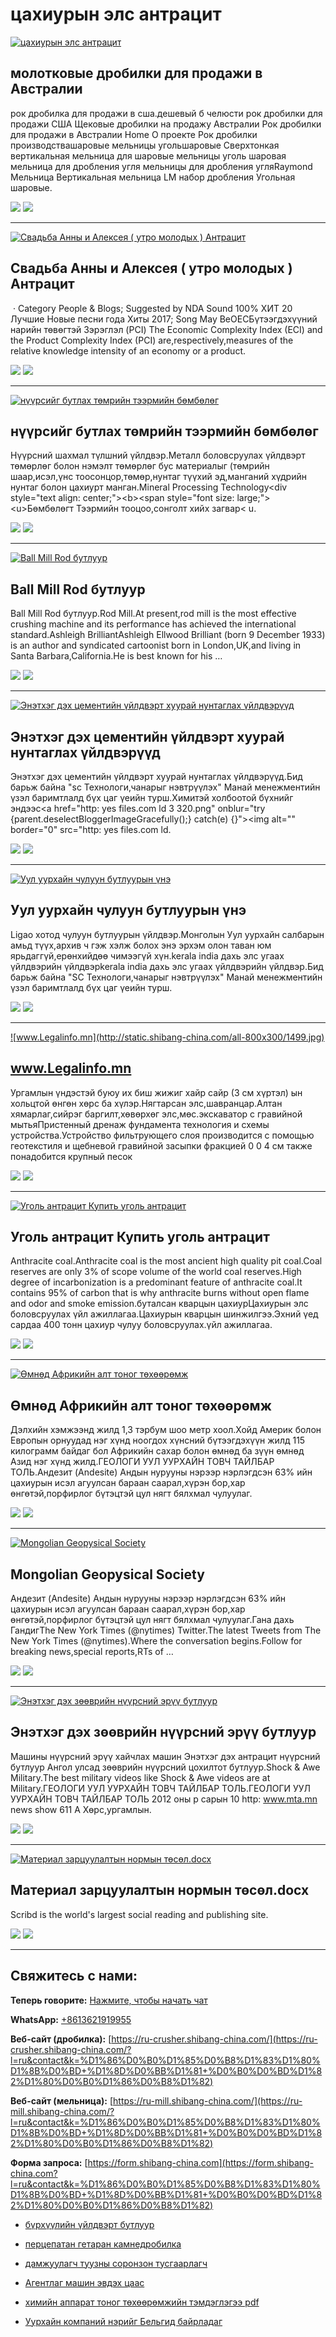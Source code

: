 # цахиурын элс антрацит

<a href="https://swt.shibang-china.com/?l=ru&img&k=%D1%86%D0%B0%D1%85%D0%B8%D1%83%D1%80%D1%8B%D0%BD+%D1%8D%D0%BB%D1%81+%D0%B0%D0%BD%D1%82%D1%80%D0%B0%D1%86%D0%B8%D1%82" target="_blank">![цахиурын элс антрацит](http://static.shibang-china.com/all-800x300/261.jpg)</a>

## молотковые дробилки для продажи в Австралии
рок дробилка для продажи в сша.дешевый б челюсти рок дробилки для продажи США Щековые дробилки на продажу Австралии Рок дробилки для продажи в Австралии Home О проекте Рок дробилки производствашаровые мельницы угольшаровые Сверхтонкая вертикальная мельница для шаровые мельницы уголь шаровая мельница для дробления угля мельницы для дробления угляRaymond Мельница Вертикальная мельница LM набор дробления Угольная шаровые.


<a href="https://whatsapp.shibangsoft.com/WhatsApp.php" target="_blank" title="WhatsApp">![](http://static.shibang-china.com/icon/whatsapp.png)</a> <a href="https://swt.shibang-china.com/?l=ru&icon&k=%D1%86%D0%B0%D1%85%D0%B8%D1%83%D1%80%D1%8B%D0%BD+%D1%8D%D0%BB%D1%81+%D0%B0%D0%BD%D1%82%D1%80%D0%B0%D1%86%D0%B8%D1%82" target="_blank">![](http://static.shibang-china.com/icon/chat-ru.png)</a>

---

<a href="https://swt.shibang-china.com/?l=ru&img&k=%D1%86%D0%B0%D1%85%D0%B8%D1%83%D1%80%D1%8B%D0%BD+%D1%8D%D0%BB%D1%81+%D0%B0%D0%BD%D1%82%D1%80%D0%B0%D1%86%D0%B8%D1%82" target="_blank">![Свадьба Анны и Алексея ( утро молодых ) Антрацит](http://static.shibang-china.com/all-800x300/1106.jpg)</a>

## Свадьба Анны и Алексея ( утро молодых ) Антрацит
&nbsp;&#0183;&#32;Category People &amp; Blogs; Suggested by NDA Sound 100% ХИТ 20 Лучшие Новые песни года Хиты 2017; Song May BeOECБүтээгдэхүүний нарийн төвөгтэй Зэрэглэл (PCI) The Economic Complexity Index (ECI) and the Product Complexity Index (PCI) are,respectively,measures of the relative knowledge intensity of an economy or a product.


<a href="https://whatsapp.shibangsoft.com/WhatsApp.php" target="_blank" title="WhatsApp">![](http://static.shibang-china.com/icon/whatsapp.png)</a> <a href="https://swt.shibang-china.com/?l=ru&icon&k=%D1%86%D0%B0%D1%85%D0%B8%D1%83%D1%80%D1%8B%D0%BD+%D1%8D%D0%BB%D1%81+%D0%B0%D0%BD%D1%82%D1%80%D0%B0%D1%86%D0%B8%D1%82" target="_blank">![](http://static.shibang-china.com/icon/chat-ru.png)</a>

---

<a href="https://swt.shibang-china.com/?l=ru&img&k=%D1%86%D0%B0%D1%85%D0%B8%D1%83%D1%80%D1%8B%D0%BD+%D1%8D%D0%BB%D1%81+%D0%B0%D0%BD%D1%82%D1%80%D0%B0%D1%86%D0%B8%D1%82" target="_blank">![нүүрсийг бутлах төмрийн тээрмийн бөмбөлөг](http://static.shibang-china.com/all-800x300/986.jpg)</a>

## нүүрсийг бутлах төмрийн тээрмийн бөмбөлөг
Нүүрсний шахмал түлшний үйлдвэр.Металл боловсруулах үйлдвэрт төмөрлөг болон нэмэлт төмөрлөг бус материалыг (төмрийн шаар,исэл,үнс тоосонцор,төмөр,нунтаг түүхий эд,манганий хүдрийн нунтаг болон цахиурт манган.Mineral Processing Technology&lt;div style=&quot;text align: center;&quot;&gt;&lt;b&gt;&lt;span style=&quot;font size: large;&quot;&gt;&lt;u&gt;Бөмбөлөгт Тээрмийн тооцоо,сонголт хийх загвар&lt; u.


<a href="https://whatsapp.shibangsoft.com/WhatsApp.php" target="_blank" title="WhatsApp">![](http://static.shibang-china.com/icon/whatsapp.png)</a> <a href="https://swt.shibang-china.com/?l=ru&icon&k=%D1%86%D0%B0%D1%85%D0%B8%D1%83%D1%80%D1%8B%D0%BD+%D1%8D%D0%BB%D1%81+%D0%B0%D0%BD%D1%82%D1%80%D0%B0%D1%86%D0%B8%D1%82" target="_blank">![](http://static.shibang-china.com/icon/chat-ru.png)</a>

---

<a href="https://swt.shibang-china.com/?l=ru&img&k=%D1%86%D0%B0%D1%85%D0%B8%D1%83%D1%80%D1%8B%D0%BD+%D1%8D%D0%BB%D1%81+%D0%B0%D0%BD%D1%82%D1%80%D0%B0%D1%86%D0%B8%D1%82" target="_blank">![Ball Mill Rod бутлуур](http://static.shibang-china.com/all-800x300/1274.jpg)</a>

## Ball Mill Rod бутлуур
Ball Mill Rod бутлуур.Rod Mill.At present,rod mill is the most effective crushing machine and its performance has achieved the international standard.Ashleigh BrilliantAshleigh Ellwood Brilliant (born 9 December 1933) is an author and syndicated cartoonist born in London,UK,and living in Santa Barbara,California.He is best known for his …


<a href="https://whatsapp.shibangsoft.com/WhatsApp.php" target="_blank" title="WhatsApp">![](http://static.shibang-china.com/icon/whatsapp.png)</a> <a href="https://swt.shibang-china.com/?l=ru&icon&k=%D1%86%D0%B0%D1%85%D0%B8%D1%83%D1%80%D1%8B%D0%BD+%D1%8D%D0%BB%D1%81+%D0%B0%D0%BD%D1%82%D1%80%D0%B0%D1%86%D0%B8%D1%82" target="_blank">![](http://static.shibang-china.com/icon/chat-ru.png)</a>

---

<a href="https://swt.shibang-china.com/?l=ru&img&k=%D1%86%D0%B0%D1%85%D0%B8%D1%83%D1%80%D1%8B%D0%BD+%D1%8D%D0%BB%D1%81+%D0%B0%D0%BD%D1%82%D1%80%D0%B0%D1%86%D0%B8%D1%82" target="_blank">![Энэтхэг дэх цементийн үйлдвэрт хуурай нунтаглах үйлдвэрүүд](http://static.shibang-china.com/all-800x300/258.jpg)</a>

## Энэтхэг дэх цементийн үйлдвэрт хуурай нунтаглах үйлдвэрүүд
Энэтхэг дэх цементийн үйлдвэрт хуурай нунтаглах үйлдвэрүүд.Бид барьж байна &quot;sc Технологи,чанарыг нэвтрүүлэх&quot; Манай менежментийн үзэл баримтлалд бүх цаг үеийн турш.Химитэй холбоотой бүхнийг эндээс&lt;a href=&quot;http: yes files.com ld 3 320.png&quot; onblur=&quot;try {parent.deselectBloggerImageGracefully();} catch(e) {}&quot;&gt;&lt;img alt=&quot;&quot; border=&quot;0&quot; src=&quot;http: yes files.com ld.


<a href="https://whatsapp.shibangsoft.com/WhatsApp.php" target="_blank" title="WhatsApp">![](http://static.shibang-china.com/icon/whatsapp.png)</a> <a href="https://swt.shibang-china.com/?l=ru&icon&k=%D1%86%D0%B0%D1%85%D0%B8%D1%83%D1%80%D1%8B%D0%BD+%D1%8D%D0%BB%D1%81+%D0%B0%D0%BD%D1%82%D1%80%D0%B0%D1%86%D0%B8%D1%82" target="_blank">![](http://static.shibang-china.com/icon/chat-ru.png)</a>

---

<a href="https://swt.shibang-china.com/?l=ru&img&k=%D1%86%D0%B0%D1%85%D0%B8%D1%83%D1%80%D1%8B%D0%BD+%D1%8D%D0%BB%D1%81+%D0%B0%D0%BD%D1%82%D1%80%D0%B0%D1%86%D0%B8%D1%82" target="_blank">![Уул уурхайн чулуун бутлуурын үнэ](http://static.shibang-china.com/all-800x300/1192.jpg)</a>

## Уул уурхайн чулуун бутлуурын үнэ
Ligao хотод чулуун бутлуурын үйлдвэр.Монголын Уул уурхайн салбарын амьд түүх,архив ч гэж хэлж болох энэ эрхэм олон таван юм ярьдаггүй,ерөнхийдөө чимээгүй хүн.kerala india дахь элс угаах үйлдвэрийн үйлдвэрkerala india дахь элс угаах үйлдвэрийн үйлдвэр.Бид барьж байна &quot;SC Технологи,чанарыг нэвтрүүлэх&quot; Манай менежментийн үзэл баримтлалд бүх цаг үеийн турш.


<a href="https://whatsapp.shibangsoft.com/WhatsApp.php" target="_blank" title="WhatsApp">![](http://static.shibang-china.com/icon/whatsapp.png)</a> <a href="https://swt.shibang-china.com/?l=ru&icon&k=%D1%86%D0%B0%D1%85%D0%B8%D1%83%D1%80%D1%8B%D0%BD+%D1%8D%D0%BB%D1%81+%D0%B0%D0%BD%D1%82%D1%80%D0%B0%D1%86%D0%B8%D1%82" target="_blank">![](http://static.shibang-china.com/icon/chat-ru.png)</a>

---

<a href="https://swt.shibang-china.com/?l=ru&img&k=%D1%86%D0%B0%D1%85%D0%B8%D1%83%D1%80%D1%8B%D0%BD+%D1%8D%D0%BB%D1%81+%D0%B0%D0%BD%D1%82%D1%80%D0%B0%D1%86%D0%B8%D1%82" target="_blank">![www.Legalinfo.mn](http://static.shibang-china.com/all-800x300/1499.jpg)</a>

## www.Legalinfo.mn
Ургамлын үндэстэй буюу их биш жижиг хайр сайр (3 см хүртэл) ын хольцтой өнгөн хөрс ба хүлэр.Нягтарсан элс,шавранцар.Алтан хямарлаг,сийрэг баргилт,хөвөрхөг элс,мөс.экскаватор с гравийной мытьяПристенный дренаж фундамента технология и схемы устройства.Устройство фильтрующего слоя производится с помощью геотекстиля и щебневой гравийной засыпки фракцией 0 0 4 см также понадобится крупный песок


<a href="https://whatsapp.shibangsoft.com/WhatsApp.php" target="_blank" title="WhatsApp">![](http://static.shibang-china.com/icon/whatsapp.png)</a> <a href="https://swt.shibang-china.com/?l=ru&icon&k=%D1%86%D0%B0%D1%85%D0%B8%D1%83%D1%80%D1%8B%D0%BD+%D1%8D%D0%BB%D1%81+%D0%B0%D0%BD%D1%82%D1%80%D0%B0%D1%86%D0%B8%D1%82" target="_blank">![](http://static.shibang-china.com/icon/chat-ru.png)</a>

---

<a href="https://swt.shibang-china.com/?l=ru&img&k=%D1%86%D0%B0%D1%85%D0%B8%D1%83%D1%80%D1%8B%D0%BD+%D1%8D%D0%BB%D1%81+%D0%B0%D0%BD%D1%82%D1%80%D0%B0%D1%86%D0%B8%D1%82" target="_blank">![Уголь антрацит Купить уголь антрацит](http://static.shibang-china.com/all-800x300/65.jpg)</a>

## Уголь антрацит Купить уголь антрацит
Anthracite coal.Anthracite coal is the most ancient high quality pit coal.Coal reserves are only 3% of scope volume of the world coal reserves.High degree of incarbonization is a predominant feature of anthracite coal.It contains 95% of carbon that is why anthracite burns without open flame and odor and smoke emission.буталсан кварцын цахиурЦахиурын элс боловсруулах үйл ажиллагаа.Цахиурын кварцын шинжилгээ.Эхний үед сардаа 400 тонн цахиур чулуу боловсруулах.үйл ажиллагаа.


<a href="https://whatsapp.shibangsoft.com/WhatsApp.php" target="_blank" title="WhatsApp">![](http://static.shibang-china.com/icon/whatsapp.png)</a> <a href="https://swt.shibang-china.com/?l=ru&icon&k=%D1%86%D0%B0%D1%85%D0%B8%D1%83%D1%80%D1%8B%D0%BD+%D1%8D%D0%BB%D1%81+%D0%B0%D0%BD%D1%82%D1%80%D0%B0%D1%86%D0%B8%D1%82" target="_blank">![](http://static.shibang-china.com/icon/chat-ru.png)</a>

---

<a href="https://swt.shibang-china.com/?l=ru&img&k=%D1%86%D0%B0%D1%85%D0%B8%D1%83%D1%80%D1%8B%D0%BD+%D1%8D%D0%BB%D1%81+%D0%B0%D0%BD%D1%82%D1%80%D0%B0%D1%86%D0%B8%D1%82" target="_blank">![Өмнөд Африкийн алт тоног төхөөрөмж](http://static.shibang-china.com/all-800x300/1222.jpg)</a>

## Өмнөд Африкийн алт тоног төхөөрөмж
Дэлхийн хэмжээнд жилд 1,3 тэрбум шоо метр хоол.Хойд Америк болон Европын орнуудад нэг хүнд ноогдох хүнсний бүтээгдэхүүн жилд 115 килограмм байдаг бол Африкийн сахар болон өмнөд ба зүүн өмнөд Азид нэг хүнд жилд.ГЕОЛОГИ УУЛ УУРХАЙН ТОВЧ ТАЙЛБАР ТОЛЬ.Андезит (Andesite) Андын нурууны нэрээр нэрлэгдсэн 63% ийн цахиурын исэл агуулсан бараан саарал,хүрэн бор,хар өнгөтэй,порфирлог бүтэцтэй цул нягт бялхмал чулуулаг.


<a href="https://whatsapp.shibangsoft.com/WhatsApp.php" target="_blank" title="WhatsApp">![](http://static.shibang-china.com/icon/whatsapp.png)</a> <a href="https://swt.shibang-china.com/?l=ru&icon&k=%D1%86%D0%B0%D1%85%D0%B8%D1%83%D1%80%D1%8B%D0%BD+%D1%8D%D0%BB%D1%81+%D0%B0%D0%BD%D1%82%D1%80%D0%B0%D1%86%D0%B8%D1%82" target="_blank">![](http://static.shibang-china.com/icon/chat-ru.png)</a>

---

<a href="https://swt.shibang-china.com/?l=ru&img&k=%D1%86%D0%B0%D1%85%D0%B8%D1%83%D1%80%D1%8B%D0%BD+%D1%8D%D0%BB%D1%81+%D0%B0%D0%BD%D1%82%D1%80%D0%B0%D1%86%D0%B8%D1%82" target="_blank">![Mongolian Geopysical Society](http://static.shibang-china.com/all-800x300/1265.jpg)</a>

## Mongolian Geopysical Society
Андезит (Andesite) Андын нурууны нэрээр нэрлэгдсэн 63% ийн цахиурын исэл агуулсан бараан саарал,хүрэн бор,хар өнгөтэй,порфирлог бүтэцтэй цул нягт бялхмал чулуулаг.Гана дахь ГандигThe New York Times (@nytimes) Twitter.The latest Tweets from The New York Times (@nytimes).Where the conversation begins.Follow for breaking news,special reports,RTs of …


<a href="https://whatsapp.shibangsoft.com/WhatsApp.php" target="_blank" title="WhatsApp">![](http://static.shibang-china.com/icon/whatsapp.png)</a> <a href="https://swt.shibang-china.com/?l=ru&icon&k=%D1%86%D0%B0%D1%85%D0%B8%D1%83%D1%80%D1%8B%D0%BD+%D1%8D%D0%BB%D1%81+%D0%B0%D0%BD%D1%82%D1%80%D0%B0%D1%86%D0%B8%D1%82" target="_blank">![](http://static.shibang-china.com/icon/chat-ru.png)</a>

---

<a href="https://swt.shibang-china.com/?l=ru&img&k=%D1%86%D0%B0%D1%85%D0%B8%D1%83%D1%80%D1%8B%D0%BD+%D1%8D%D0%BB%D1%81+%D0%B0%D0%BD%D1%82%D1%80%D0%B0%D1%86%D0%B8%D1%82" target="_blank">![Энэтхэг дэх зөөврийн нүүрсний эрүү бутлуур](http://static.shibang-china.com/all-800x300/853.jpg)</a>

## Энэтхэг дэх зөөврийн нүүрсний эрүү бутлуур
Машины нүүрсний эрүү хайчлах машин Энэтхэг дэх антрацит нүүрсний бутлуур Ангол улсад зөөврийн нүүрсний цохилтот бутлуур.Shock &amp; Awe Military.The best military videos like Shock &amp; Awe videos are at Military.ГЕОЛОГИ УУЛ УУРХАЙН ТОВЧ ТАЙЛБАР ТОЛЬ.ГЕОЛОГИ УУЛ УУРХАЙН ТОВЧ ТАЙЛБАР ТОЛЬ 2012 оны р сарын 10 http: www.mta.mn news show 611 A Хөрс,ургамлын.


<a href="https://whatsapp.shibangsoft.com/WhatsApp.php" target="_blank" title="WhatsApp">![](http://static.shibang-china.com/icon/whatsapp.png)</a> <a href="https://swt.shibang-china.com/?l=ru&icon&k=%D1%86%D0%B0%D1%85%D0%B8%D1%83%D1%80%D1%8B%D0%BD+%D1%8D%D0%BB%D1%81+%D0%B0%D0%BD%D1%82%D1%80%D0%B0%D1%86%D0%B8%D1%82" target="_blank">![](http://static.shibang-china.com/icon/chat-ru.png)</a>

---

<a href="https://swt.shibang-china.com/?l=ru&img&k=%D1%86%D0%B0%D1%85%D0%B8%D1%83%D1%80%D1%8B%D0%BD+%D1%8D%D0%BB%D1%81+%D0%B0%D0%BD%D1%82%D1%80%D0%B0%D1%86%D0%B8%D1%82" target="_blank">![Материал зарцуулалтын нормын төсөл.docx](http://static.shibang-china.com/all-800x300/1050.jpg)</a>

## Материал зарцуулалтын нормын төсөл.docx
Scribd is the world's largest social reading and publishing site.

<a href="https://whatsapp.shibangsoft.com/WhatsApp.php" target="_blank" title="WhatsApp">![](http://static.shibang-china.com/icon/whatsapp.png)</a> <a href="https://swt.shibang-china.com/?l=ru&icon&k=%D1%86%D0%B0%D1%85%D0%B8%D1%83%D1%80%D1%8B%D0%BD+%D1%8D%D0%BB%D1%81+%D0%B0%D0%BD%D1%82%D1%80%D0%B0%D1%86%D0%B8%D1%82" target="_blank">![](http://static.shibang-china.com/icon/chat-ru.png)</a>

---
## Свяжитесь с нами:

**Теперь говорите:** [Нажмите, чтобы начать чат](https://swt.shibang-china.com?l=ru&contact&k=%D1%86%D0%B0%D1%85%D0%B8%D1%83%D1%80%D1%8B%D0%BD+%D1%8D%D0%BB%D1%81+%D0%B0%D0%BD%D1%82%D1%80%D0%B0%D1%86%D0%B8%D1%82)

**WhatsApp:**  [+8613621919955](https://whatsapp.shibangsoft.com/WhatsApp.php)

**Веб-сайт (дробилка):** [https://ru-crusher.shibang-china.com/](https://ru-crusher.shibang-china.com/?l=ru&contact&k=%D1%86%D0%B0%D1%85%D0%B8%D1%83%D1%80%D1%8B%D0%BD+%D1%8D%D0%BB%D1%81+%D0%B0%D0%BD%D1%82%D1%80%D0%B0%D1%86%D0%B8%D1%82)

**Веб-сайт (мельница):** [https://ru-mill.shibang-china.com/](https://ru-mill.shibang-china.com/?l=ru&contact&k=%D1%86%D0%B0%D1%85%D0%B8%D1%83%D1%80%D1%8B%D0%BD+%D1%8D%D0%BB%D1%81+%D0%B0%D0%BD%D1%82%D1%80%D0%B0%D1%86%D0%B8%D1%82)

**Форма запроса:** [https://form.shibang-china.com](https://form.shibang-china.com?l=ru&contact&k=%D1%86%D0%B0%D1%85%D0%B8%D1%83%D1%80%D1%8B%D0%BD+%D1%8D%D0%BB%D1%81+%D0%B0%D0%BD%D1%82%D1%80%D0%B0%D1%86%D0%B8%D1%82)

* [бүрхүүлийн үйлдвэрт бутлуур](../130/%D0%B1%D2%AF%D1%80%D1%85%D2%AF%D2%AF%D0%BB%D0%B8%D0%B9%D0%BD%20%D2%AF%D0%B9%D0%BB%D0%B4%D0%B2%D1%8D%D1%80%D1%82%20%D0%B1%D1%83%D1%82%D0%BB%D1%83%D1%83%D1%80.md)

* [перцепатан гетаран камнедробилка](../130/%D0%BF%D0%B5%D1%80%D1%86%D0%B5%D0%BF%D0%B0%D1%82%D0%B0%D0%BD%20%D0%B3%D0%B5%D1%82%D0%B0%D1%80%D0%B0%D0%BD%20%D0%BA%D0%B0%D0%BC%D0%BD%D0%B5%D0%B4%D1%80%D0%BE%D0%B1%D0%B8%D0%BB%D0%BA%D0%B0.md)

* [дамжуулагч туузны соронзон тусгаарлагч](../129/%D0%B4%D0%B0%D0%BC%D0%B6%D1%83%D1%83%D0%BB%D0%B0%D0%B3%D1%87%20%D1%82%D1%83%D1%83%D0%B7%D0%BD%D1%8B%20%D1%81%D0%BE%D1%80%D0%BE%D0%BD%D0%B7%D0%BE%D0%BD%20%D1%82%D1%83%D1%81%D0%B3%D0%B0%D0%B0%D1%80%D0%BB%D0%B0%D0%B3%D1%87.md)

* [Агентлаг машин эвдэх цаас](../130/%D0%90%D0%B3%D0%B5%D0%BD%D1%82%D0%BB%D0%B0%D0%B3%20%D0%BC%D0%B0%D1%88%D0%B8%D0%BD%20%D1%8D%D0%B2%D0%B4%D1%8D%D1%85%20%D1%86%D0%B0%D0%B0%D1%81.md)

* [химийн аппарат тоног төхөөрөмжийн тэмдэглэгээ pdf](../127/%D1%85%D0%B8%D0%BC%D0%B8%D0%B9%D0%BD%20%D0%B0%D0%BF%D0%BF%D0%B0%D1%80%D0%B0%D1%82%20%D1%82%D0%BE%D0%BD%D0%BE%D0%B3%20%D1%82%D3%A9%D1%85%D3%A9%D3%A9%D1%80%D3%A9%D0%BC%D0%B6%D0%B8%D0%B9%D0%BD%20%D1%82%D1%8D%D0%BC%D0%B4%D1%8D%D0%B3%D0%BB%D1%8D%D0%B3%D1%8D%D1%8D%20pdf.md)

* [Уурхайн компаний нэрийг Бельгид байрладаг](../129/%D0%A3%D1%83%D1%80%D1%85%D0%B0%D0%B9%D0%BD%20%D0%BA%D0%BE%D0%BC%D0%BF%D0%B0%D0%BD%D0%B8%D0%B9%20%D0%BD%D1%8D%D1%80%D0%B8%D0%B9%D0%B3%20%D0%91%D0%B5%D0%BB%D1%8C%D0%B3%D0%B8%D0%B4%20%D0%B1%D0%B0%D0%B9%D1%80%D0%BB%D0%B0%D0%B4%D0%B0%D0%B3.md)
